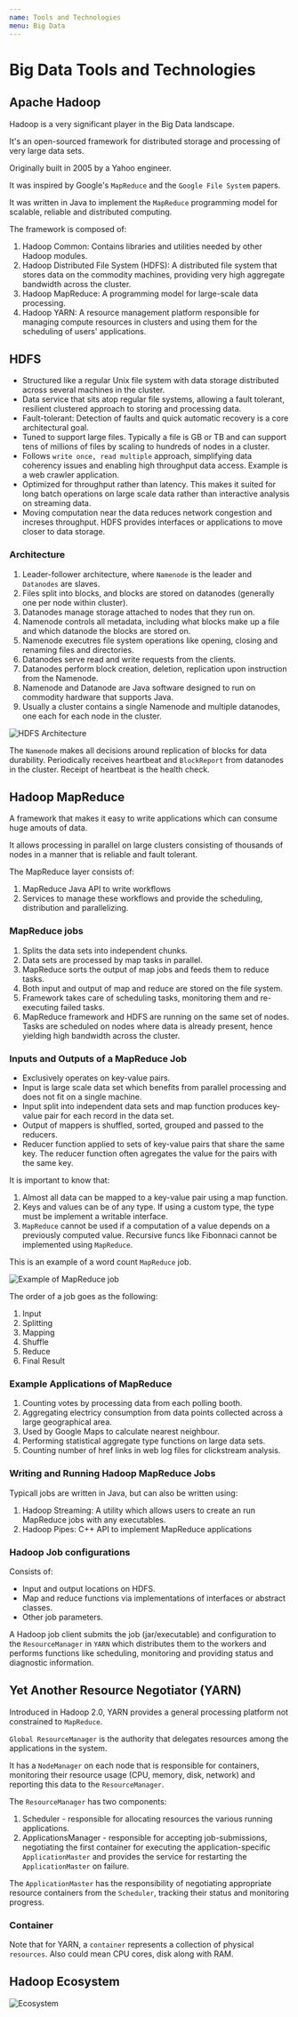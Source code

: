 ```yaml
---
name: Tools and Technologies
menu: Big Data
---
```


# Big Data Tools and Technologies

## Apache Hadoop

Hadoop is a very significant player in the Big Data landscape.

It's an open-sourced framework for distributed storage and processing of very large data sets.

Originally built in 2005 by a Yahoo engineer.

It was inspired by Google's `MapReduce` and the `Google File System` papers.

It was written in Java to implement the `MapReduce` programming model for scalable, reliable and distributed computing.

The framework is composed of:

1. Hadoop Common: Contains libraries and utilities needed by other Hadoop modules.
2. Hadoop Distributed File System (HDFS): A distributed file system that stores data on the commodity machines, providing very high aggregate bandwidth across the cluster.
3. Hadoop MapReduce: A programming model for large-scale data processing.
4. Hadoop YARN: A resource management platform responsible for managing compute resources in clusters and using them for the scheduling of users' applications.

## HDFS

- Structured like a regular Unix file system with data storage distributed across several machines in the cluster.
- Data service that sits atop regular file systems, allowing a fault tolerant, resilient clustered approach to storing and processing data.
- Fault-tolerant: Detection of faults and quick automatic recovery is a core architectural goal.
- Tuned to support large files. Typically a file is GB or TB and can support tens of millions of files by scaling to hundreds of nodes in a cluster.
- Follows `write once, read multiple` approach, simplifying data coherency issues and enabling high throughput data access. Example is a web crawler application.
- Optimized for throughput rather than latency. This makes it suited for long batch operations on large scale data rather than interactive analysis on streaming data.
- Moving computation near the data reduces network congestion and increses throughput. HDFS provides interfaces or applications to move closer to data storage.

### Architecture

1. Leader-follower architecture, where `Namenode` is the leader and `Datanodes` are slaves.
2. Files split into blocks, and blocks are stored on datanodes (generally one per node within cluster).
3. Datanodes manage storage attached to nodes that they run on.
4. Namenode controls all metadata, including what blocks make up a file and which datanode the blocks are stored on.
5. Namenode executres file system operations like opening, closing and renaming files and directories.
6. Datanodes serve read and write requests from the clients.
7. Datanodes perform block creation, deletion, replication upon instruction from the Namenode.
8. Namenode and Datanode are Java software designed to run on commodity hardware that supports Java.
9. Usually a cluster contains a single Namenode and multiple datanodes, one each for each node in the cluster.

![HDFS Architecture](https://hadoop.apache.org/docs/r1.2.1/images/hdfsarchitecture.gif)

The `Namenode` makes all decisions around replication of blocks for data durability. Periodically receives heartbeat and `BlockReport` from datanodes in the cluster. Receipt of heartbeat is the health check.

## Hadoop MapReduce

A framework that makes it easy to write applications which can consume huge amouts of data.

It allows processing in parallel on large clusters consisting of thousands of nodes in a manner that is reliable and fault tolerant.

The MapReduce layer consists of:

1. MapReduce Java API to write workflows
2. Services to manage these workflows and provide the scheduling, distribution and parallelizing.

### MapReduce jobs

1. Splits the data sets into independent chunks.
2. Data sets are processed by map tasks in parallel.
3. MapReduce sorts the output of map jobs and feeds them to reduce tasks.
4. Both input and output of map and reduce are stored on the file system.
5. Framework takes care of scheduling tasks, monitoring them and re-executing failed tasks.
6. MapReduce framework and HDFS are running on the same set of nodes. Tasks are scheduled on nodes where data is already present, hence yielding high bandwidth across the cluster.

### Inputs and Outputs of a MapReduce Job

- Exclusively operates on key-value pairs.
- Input is large scale data set which benefits from parallel processing and does not fit on a single machine.
- Input split into independent data sets and map function produces key-value pair for each record in the data set.
- Output of mappers is shuffled, sorted, grouped and passed to the reducers.
- Reducer function applied to sets of key-value pairs that share the same key. The reducer function often agregates the value for the pairs with the same key.

It is important to know that:

1. Almost all data can be mapped to a key-value pair using a map function.
2. Keys and values can be of any type. If using a custom type, the type must be implement a writable interface.
3. `MapReduce` cannot be used if a computation of a value depends on a previously computed value. Recursive funcs like Fibonnaci cannot be implemented using `MapReduce`.

This is an example of a word count `MapReduce` job.

![Example of MapReduce job](https://www.guru99.com/images/Big_Data/061114_0930_Introductio1.png)

The order of a job goes as the following:

1. Input
2. Splitting
3. Mapping
4. Shuffle
5. Reduce
6. Final Result

### Example Applications of MapReduce

1. Counting votes by processing data from each polling booth.
2. Aggregating electricy consumption from data points collected across a large geographical area.
3. Used by Google Maps to calculate nearest neighbour.
4. Performing statistical aggregate type functions on large data sets.
5. Counting number of href links in web log files for clickstream analysis.

### Writing and Running Hadoop MapReduce Jobs

Typicall jobs are written in Java, but can also be written using:

1. Hadoop Streaming: A utility which allows users to create an run MapReduce jobs with any executables.
2. Hadoop Pipes: C++ API to implement MapReduce applications

### Hadoop Job configurations

Consists of:

- Input and output locations on HDFS.
- Map and reduce functions via implementations of interfaces or abstract classes.
- Other job parameters.

A Hadoop job client submits the job (jar/executable) and configuration to the `ResourceManager` in `YARN` which distributes them to the workers and performs functions like scheduling, monitoring and providing status and diagnostic information.

## Yet Another Resource Negotiator (YARN)

Introduced in Hadoop 2.0, YARN provides a general processing platform not constrained to `MapReduce`.

`Global ResourceManager` is the authority that delegates resources among the applications in the system.

It has a `NodeManager` on each node that is responsible for containers, monitoring their resource usage (CPU, memory, disk, network) and reporting this data to the `ResourceManager`.

The `ResourceManager` has two components:

1. Scheduler - responsible for allocating resources the various running applications.
2. ApplicationsManager - responsible for accepting job-submissions, negotiating the first container for executing the application-specific `ApplicationMaster` and provides the service for restarting the `ApplicationMaster` on failure.

The `ApplicationMaster` has the responsibility of negotiating appropriate resource containers from the `Scheduler`, tracking their status and monitoring progress.

### Container

Note that for YARN, a `container` represents a collection of physical `resources`. Also could mean CPU cores, disk along with RAM.

## Hadoop Ecosystem

![Ecosystem](https://i.ytimg.com/vi/1WY63n2XRLM/maxresdefault.jpg)
